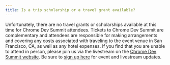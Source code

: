 ```yaml
---
title: Is a trip scholarship or a travel grant available?
---
```


Unfortunately, there are no travel grants or scholarships available at this time for Chrome Dev Summit attendees. Tickets to Chrome Dev Summit are complementary and attendees are responsible for making arrangements and covering any costs associated with traveling to the event venue in San Francisco, CA, as well as any hotel expenses.
If you find that you are unable to attend in person, please join us via the livestream on the [Chrome Dev Summit website](/devsummit). Be sure to <a href="https://docs.google.com/forms/d/e/1FAIpQLSdqEfT0jfgRNIGqibWxBe8X1Dt0a2FcHdituhRhG1tNGL1sBQ/viewform" rel="noopener noreferrer" target="_blanl">sign up here</a> for event and livestream updates.
